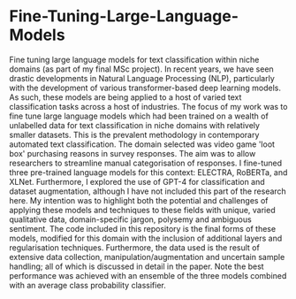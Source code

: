 # Fine-Tuning-Large-Language-Models
Fine tuning large language models for text classification within niche domains (as part of my final MSc project).
In recent years, we have seen drastic developments in Natural Language Processing (NLP), particularly with the development of various transformer-based deep learning models. As such, these models are being applied to a host of varied text classification tasks across a host of industries. 
The focus of my work was to fine tune large language models which had been trained on a wealth of unlabelled data for text classification in niche domains with relatively smaller datasets. This is the prevalent methodology in contemporary automated text classification. The domain selected was video game 'loot box' purchasing reasons in survey responses. The aim was to allow researchers to streamline manual categorisation of responses. 
I fine-tuned three pre-trained language models for this context: ELECTRA, RoBERTa, and XLNet. Furthermore, I explored the use of GPT-4 for classification and dataset augmentation, although I have not included this part of the research here. My intention was to highlight both the potential and challenges of applying these models and techniques to these fields with unique, varied qualitative data, domain-specific jargon, polysemy and ambiguous sentiment.
The code included in this repository is the final forms of these models, modified for this domain with the inclusion of additional layers and regularisation techniques. Furthermore, the data used is the result of extensive data collection, manipulation/augmentation and uncertain sample handling; all of which is discussed in detail in the paper. Note the best performance was achieved with an ensemble of the three models combined with an average class probability classifier.
